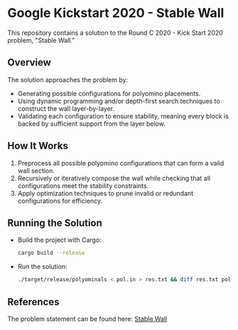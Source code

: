 # Google Kickstart 2020 - Stable Wall

This repository contains a solution to the Round C 2020 - Kick Start 2020 problem, "Stable Wall."

## Overview

The solution approaches the problem by:
- Generating possible configurations for polyomino placements.
- Using dynamic programming and/or depth-first search techniques to construct the wall layer-by-layer.
- Validating each configuration to ensure stability, meaning every block is backed by sufficient support from the layer below.

## How It Works

1. Preprocess all possible polyomino configurations that can form a valid wall section.
2. Recursively or iteratively compose the wall while checking that all configurations meet the stability constraints.
3. Apply optimization techniques to prune invalid or redundant configurations for efficiency.

## Running the Solution

- Build the project with Cargo:
  ```bash
  cargo build --release
  ```
- Run the solution:
  ```bash
  ./target/release/polyominals < pol.in > res.txt && diff res.txt pol.out; rm res.txt
  ```

## References

The problem statement can be found here: [Stable Wall](https://web.archive.org/web/20230405033449/https://codingcompetitions.withgoogle.com/kickstart/round/000000000019ff43/00000000003379bb#problem)

